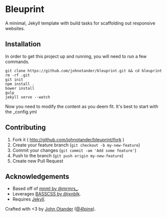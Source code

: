 # Bleuprint

A minimal, Jekyll template with build tasks for scaffolding out responsive websites.

## Installation

In order to get this project up and running, you will need to run a few commands.

```
git clone https://github.com/johnotander/bleuprint.git && cd bleuprint
rm -rf .git
git init
npm install .
bower install
gulp
jekyll serve --watch
```

Now you need to modify the content as you deem fit. It's best to start with the _config.yml

## Contributing

1. Fork it ( http://github.com/johnotander/bleuprint/fork )
2. Create your feature branch (`git checkout -b my-new-feature`)
3. Commit your changes (`git commit -am 'Add some feature'`)
4. Push to the branch (`git push origin my-new-feature`)
5. Create new Pull Request

## Acknowledgements

  * Based off of [mnml by @mrmrs_](http://mn-ml.cc/).
  * Leverages [BASSCSS by @jxnblk](http://basscss.com).
  * Requires [Jekyll](http://jekyllrb.com).

Crafted with <3 by [John Otander](http://www.johnotander.com) ([@4lpine](https://twitter.com/4lpine)).
